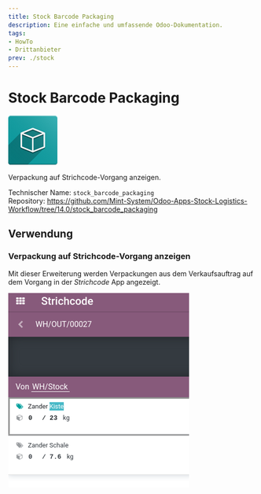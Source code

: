 ```yaml
---
title: Stock Barcode Packaging
description: Eine einfache und umfassende Odoo-Dokumentation.
tags:
- HowTo
- Drittanbieter
prev: ./stock
---
```

# Stock Barcode Packaging
![icon_oms_box](assets/icon_oms_box.png)

Verpackung auf Strichcode-Vorgang anzeigen.

Technischer Name: `stock_barcode_packaging`\
Repository: <https://github.com/Mint-System/Odoo-Apps-Stock-Logistics-Workflow/tree/14.0/stock_barcode_packaging>

## Verwendung

### Verpackung auf Strichcode-Vorgang anzeigen

Mit dieser Erweiterung werden Verpackungen aus dem Verkaufsauftrag auf dem Vorgang in der *Strichcode* App angezeigt.

![](assets/Stock%20Barcode%20Packaging.png)